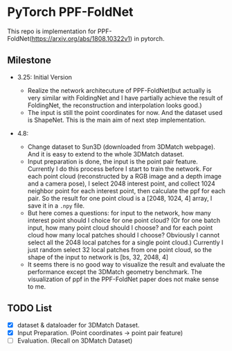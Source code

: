 # PyTorch PPF-FoldNet
This repo is implementation for PPF-FoldNet(https://arxiv.org/abs/1808.10322v1) in pytorch. 

## Milestone
- 3.25: Initial Version
    - Realize the network architecuture of PPF-FoldNet(but actually is very similar with FoldingNet and I have partially achieve the result of FoldingNet, the reconstruction and interpolation looks good.)
    - The input is still the point coordinates for now. And the dataset used is ShapeNet. This is the main aim of next step implementation.
    
- 4.8:
    - Change dataset to Sun3D (downloaded from 3DMatch webpage). And it is easy to extend to the whole 3DMatch dataset.
    - Input preparation is done, the input is the point pair feature. Currently I do this process before I start to train the network. For each point cloud (reconstructed by a RGB image and a depth image and a camera pose), I select 2048 interest point, and collect 1024 neighbor point for each interest point, then calculate the ppf for each pair. So the result for one point cloud is a [2048, 1024, 4] array, I save it in a `.npy` file. 
    - But here comes a questions: for input to the network, how many interest point should I choice for one point cloud? (Or for one batch input, how many point cloud should I choose? and for each point cloud how many local patches should I choose? Obviously I cannot select all the 2048 local patches for a single point cloud.) Currently I just random select 32 local patches from one point cloud, so the shape of the input to network is [bs, 32, 2048, 4]
    - It seems there is no good way to visualize the result and evaluate the performance except the 3DMatch geometry benchmark. The visualization of ppf in the PPF-FoldNet paper does not make sense to me.


## TODO List
- [x] dataset & dataloader for 3DMatch Dataset.
- [x] Input Preparation. (Point coordinates -> point pair feature)
- [ ] Evaluation. (Recall on 3DMatch Dataset)
